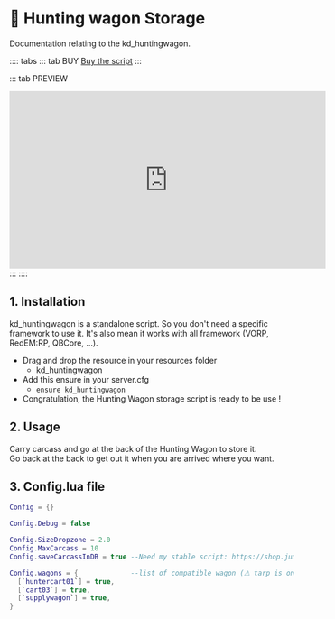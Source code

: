 # :deer: Hunting wagon Storage
Documentation relating to the kd_huntingwagon.

:::: tabs
::: tab BUY
[Buy the script](https://jumpon-studios.com/redm/hunting-wagon)
:::

::: tab PREVIEW
<iframe width="560" height="315" src="https://www.youtube.com/embed/CA1v7WScf_U?si=i_uMbhvL92IlO7Db" title="YouTube video player" frameborder="0" allow="accelerometer; autoplay; clipboard-write; encrypted-media; gyroscope; picture-in-picture; web-share" allowfullscreen></iframe>
:::
::::

## 1. Installation
kd_huntingwagon is a standalone script. So you don't need a specific framework to use it. It's also mean it works with all framework (VORP, RedEM:RP, QBCore, …).

- Drag and drop the resource in your resources folder
  - kd_huntingwagon
- Add this ensure in your server.cfg
  - `ensure kd_huntingwagon`
- Congratulation, the Hunting Wagon storage script is ready to be use !

## 2. Usage
Carry carcass and go at the back of the Hunting Wagon to store it. <br>
Go back at the back to get out it when you are arrived where you want.

## 3. Config.lua file
```lua
Config = {}

Config.Debug = false

Config.SizeDropzone = 2.0
Config.MaxCarcass = 10
Config.saveCarcassInDB = true --Need my stable script: https://shop.jumpon-studios.com/package/5705468

Config.wagons = {             --list of compatible wagon (⚠ tarp is only available on huntercart01 ⚠)
  [`huntercart01`] = true,
  [`cart03`] = true,
  [`supplywagon`] = true,
}
```